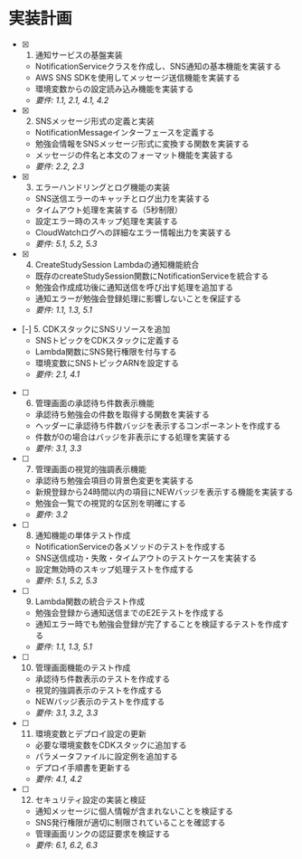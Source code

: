 # 実装計画

- [x] 1. 通知サービスの基盤実装
  - NotificationServiceクラスを作成し、SNS通知の基本機能を実装する
  - AWS SNS SDKを使用してメッセージ送信機能を実装する
  - 環境変数からの設定読み込み機能を実装する
  - _要件: 1.1, 2.1, 4.1, 4.2_

- [x] 2. SNSメッセージ形式の定義と実装
  - NotificationMessageインターフェースを定義する
  - 勉強会情報をSNSメッセージ形式に変換する関数を実装する
  - メッセージの件名と本文のフォーマット機能を実装する
  - _要件: 2.2, 2.3_

- [x] 3. エラーハンドリングとログ機能の実装
  - SNS送信エラーのキャッチとログ出力を実装する
  - タイムアウト処理を実装する（5秒制限）
  - 設定エラー時のスキップ処理を実装する
  - CloudWatchログへの詳細なエラー情報出力を実装する
  - _要件: 5.1, 5.2, 5.3_

- [x] 4. CreateStudySession Lambdaの通知機能統合
  - 既存のcreateStudySession関数にNotificationServiceを統合する
  - 勉強会作成成功後に通知送信を呼び出す処理を追加する
  - 通知エラーが勉強会登録処理に影響しないことを保証する
  - _要件: 1.1, 1.3, 5.1_

- [-] 5. CDKスタックにSNSリソースを追加
  - SNSトピックをCDKスタックに定義する
  - Lambda関数にSNS発行権限を付与する
  - 環境変数にSNSトピックARNを設定する
  - _要件: 2.1, 4.1_

- [ ] 6. 管理画面の承認待ち件数表示機能
  - 承認待ち勉強会の件数を取得する関数を実装する
  - ヘッダーに承認待ち件数バッジを表示するコンポーネントを作成する
  - 件数が0の場合はバッジを非表示にする処理を実装する
  - _要件: 3.1, 3.3_

- [ ] 7. 管理画面の視覚的強調表示機能
  - 承認待ち勉強会項目の背景色変更を実装する
  - 新規登録から24時間以内の項目にNEWバッジを表示する機能を実装する
  - 勉強会一覧での視覚的な区別を明確にする
  - _要件: 3.2_

- [ ] 8. 通知機能の単体テスト作成
  - NotificationServiceの各メソッドのテストを作成する
  - SNS送信成功・失敗・タイムアウトのテストケースを実装する
  - 設定無効時のスキップ処理テストを作成する
  - _要件: 5.1, 5.2, 5.3_

- [ ] 9. Lambda関数の統合テスト作成
  - 勉強会登録から通知送信までのE2Eテストを作成する
  - 通知エラー時でも勉強会登録が完了することを検証するテストを作成する
  - _要件: 1.1, 1.3, 5.1_

- [ ] 10. 管理画面機能のテスト作成
  - 承認待ち件数表示のテストを作成する
  - 視覚的強調表示のテストを作成する
  - NEWバッジ表示のテストを作成する
  - _要件: 3.1, 3.2, 3.3_

- [ ] 11. 環境変数とデプロイ設定の更新
  - 必要な環境変数をCDKスタックに追加する
  - パラメータファイルに設定例を追加する
  - デプロイ手順書を更新する
  - _要件: 4.1, 4.2_

- [ ] 12. セキュリティ設定の実装と検証
  - 通知メッセージに個人情報が含まれないことを検証する
  - SNS発行権限が適切に制限されていることを確認する
  - 管理画面リンクの認証要求を検証する
  - _要件: 6.1, 6.2, 6.3_
